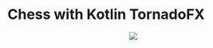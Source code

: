 # Chess with Kotlin TornadoFX

<p align="center">
  <img src="https://user-images.githubusercontent.com/54906005/79346448-10361800-7f3b-11ea-97ff-779e85608c0c.png">
</p>
